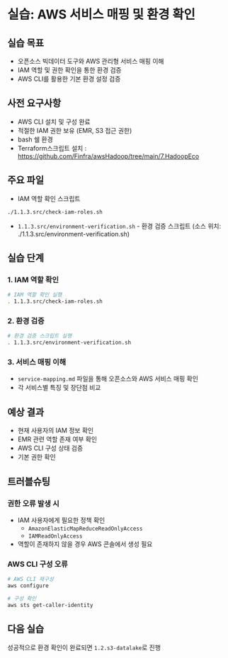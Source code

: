 # 실습: AWS 서비스 매핑 및 환경 확인

## 실습 목표

* 오픈소스 빅데이터 도구와 AWS 관리형 서비스 매핑 이해
* IAM 역할 및 권한 확인을 통한 환경 검증
* AWS CLI를 활용한 기본 환경 설정 검증

## 사전 요구사항

* AWS CLI 설치 및 구성 완료
* 적절한 IAM 권한 보유 (EMR, S3 접근 권한)
* bash 쉘 환경
* Terraform스크립트 설치 : https://github.com/Finfra/awsHadoop/tree/main/7.HadoopEco

## 주요 파일

* IAM 역할 확인 스크립트 
```
./1.1.3.src/check-iam-roles.sh
```

* `1.1.3.src/environment-verification.sh` - 환경 검증 스크립트 (소스 위치: ./1.1.3.src/environment-verification.sh)

## 실습 단계

### 1. IAM 역할 확인

```bash
# IAM 역할 확인 실행
. 1.1.3.src/check-iam-roles.sh
```

### 2. 환경 검증
```bash
# 환경 검증 스크립트 실행
. 1.1.3.src/environment-verification.sh
```

### 3. 서비스 매핑 이해

* `service-mapping.md` 파일을 통해 오픈소스와 AWS 서비스 매핑 확인
* 각 서비스별 특징 및 장단점 비교

## 예상 결과

* 현재 사용자의 IAM 정보 확인
* EMR 관련 역할 존재 여부 확인
* AWS CLI 구성 상태 검증
* 기본 권한 확인

## 트러블슈팅

### 권한 오류 발생 시

* IAM 사용자에게 필요한 정책 확인
  - `AmazonElasticMapReduceReadOnlyAccess`
  - `IAMReadOnlyAccess`
* 역할이 존재하지 않을 경우 AWS 콘솔에서 생성 필요

### AWS CLI 구성 오류

```bash
# AWS CLI 재구성
aws configure

# 구성 확인
aws sts get-caller-identity
```

## 다음 실습

성공적으로 환경 확인이 완료되면 `1.2.s3-datalake`로 진행
